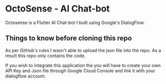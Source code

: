 # OctoSense - AI Chat-bot

Octosense is a Flutter AI Chat-bot I built using Google's DialogFlow. 

## Things to know before cloning this repo

As per GitHub's rules I wasn't able to upload the json file into the repo. As a result this repo only contains the code.

If you wish to integrate this application the you will have to create your own API Key and Json file through Google Cloud Console and link it with your dialogflow account.


